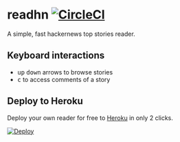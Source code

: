 # readhn [![CircleCI](https://circleci.com/gh/kaelig/readhn.svg?style=shield)](https://circleci.com/gh/kaelig/readhn)

A simple, fast hackernews top stories reader.

## Keyboard interactions

- <kbd>up</kbd> <kbd>down</kbd> arrows to browse stories
- <kbd>c</kbd> to access comments of a story

## Deploy to Heroku

Deploy your own reader for free to [Heroku](https://www.heroku.com) in only 2 clicks.

[![Deploy](https://www.herokucdn.com/deploy/button.svg)](https://heroku.com/deploy)
